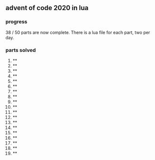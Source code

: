## advent of code 2020 in lua

### progress

38 / 50 parts are now complete. There is a lua file for each part, two per day.

### parts solved
1.  **
2.  **
3.  **
4.  **
5.  **
6.  **
7.  **
8.  **
9.  **
10. **
11. **
12. **
13. **
14. **
15. **
16. **
17. **
18. **
19. **

